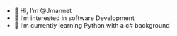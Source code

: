- 👋 Hi, I’m @Jmannet
- 👀 I’m interested in software Development
- 🌱 I’m currently learning Python with a c# background


<!---
Jmannet/Jmannet is a ✨ sql, Oracle, C# ✨  `README.md`
--->
